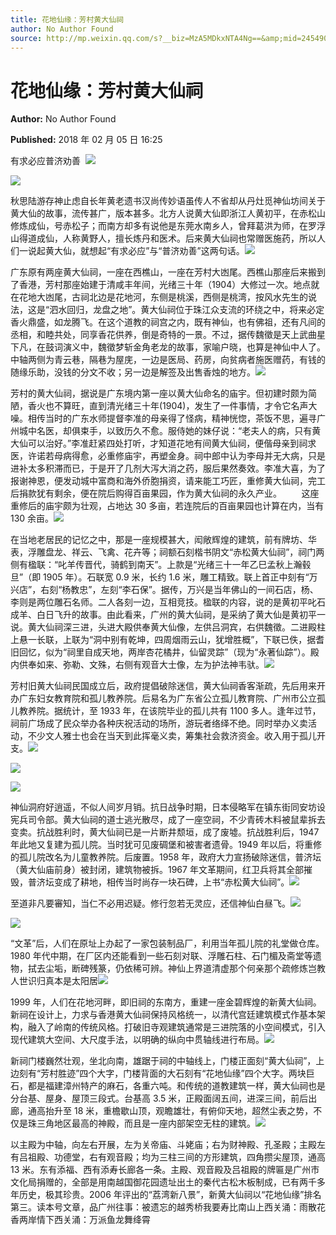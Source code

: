 ```yaml
---
title: 花地仙缘：芳村黄大仙祠
author: No Author Found
source: http://mp.weixin.qq.com/s?__biz=MzA5MDkxNTA4Ng==&amp;mid=2454906856&amp;idx=1&amp;sn=2b4809e97df31ba96108e0797bf9be88&amp;chksm=87a22f89b0d5a69f19db8360cc481e756fd29b9564663804fab605be4e6d3c6a58c6af05df7c#rd
---
```


# 花地仙缘：芳村黄大仙祠

**Author:** No Author Found

**Published:** 2018 年 02 月 05 日 16:25

有求必应普济劝善  ![](https://mmbiz.qpic.cn/mmbiz_jpg/PJWG74pLsMbnHcojA3hLQFOQRsURiavTYKqF6zyz8lRmocUXrIN7hJsl0O7F0JnZUwzgPQIKb8eA1y1zyXHicW5w/640?wx_fmt=jpeg)

![](https://mmbiz.qpic.cn/mmbiz_jpg/PJWG74pLsMbnHcojA3hLQFOQRsURiavTYS8icUpUJkIK0Vbia13MJfib3NibNf6VHy1U8HZDOPAJnB0b2lgYv9Qjlpg/640?wx_fmt=jpeg)

秋思陆游存神止虑自长年黄老遗书汉尚传妙语虽传人不省却从丹灶觅神仙坊间关于黄大仙的故事，流传甚广，版本甚多。北方人说黄大仙即浙江人黄初平，在赤松山修炼成仙，号赤松子；而南方却多有说他是东莞水南乡人，曾拜葛洪为师，在罗浮山得道成仙，人称黄野人，擅长炼丹和医术。后来黄大仙祠也常赠医施药，所以人们一说起黄大仙，就想起“有求必应”与“普济劝善”这两句话。![](https://mmbiz.qpic.cn/mmbiz_jpg/PJWG74pLsMbnHcojA3hLQFOQRsURiavTY6ibxoU7eT34e6CYtichs4yrChnZkFwiaXic796umYXaGSe2Q2nPMYWMUpg/640?wx_fmt=jpeg)

广东原有两座黄大仙祠，一座在西樵山，一座在芳村大凼尾。西樵山那座后来搬到了香港，芳村那座始建于清咸丰年间，光绪三十年（1904）大修过一次。地点就在花地大凼尾，古祠北边是花地河，东侧是桃溪，西侧是桃湾，按风水先生的说法，这是“泗水回归，龙盘之地”。黄大仙祠位于珠江众支流的环绕之中，将来必定香火鼎盛，如龙腾飞。在这个道教的祠宫之内，既有神仙，也有佛祖，还有凡间的丞相，和睦共处，同享香花供养，倒是奇特的一景。不过，据传魏徵是天上武曲星下凡，在鼓词演义中，魏徵梦斩金角老龙的故事，家喻户晓，也算是神仙中人了。中轴两侧为青云巷，隔巷为屋庑，一边是医局、药房，向贫病者施医赠药，有钱的随缘乐助，没钱的分文不收；另一边是解签及出售香烛的地方。![](https://mmbiz.qpic.cn/mmbiz_jpg/PJWG74pLsMbnHcojA3hLQFOQRsURiavTYPwZKOv4fJFsvTic0KwAlbjnov4lRmBGEKPwsPNjr7zTztoAHuC05Jiaw/640?wx_fmt=jpeg)

芳村的黄大仙祠，据说是广东境内第一座以黄大仙命名的庙宇。但初建时颇为简陋，香火也不算旺，直到清光绪三十年(1904)，发生了一件事情，才令它名声大噪。相传当时的广东水师提督李准的母亲得了怪病，精神恍惚，茶饭不思，遍寻广州城中名医，却俱束手，以致历久不愈。服侍她的妹仔说：“老夫人的病，只有黄大仙可以治好。”李准赶紧四处打听，才知道花地有间黄大仙祠，便偕母亲到祠求医，许诺若母病得愈，必重修庙宇，再塑金身。祠中郎中认为李母并无大病，只是进补太多积滞而已，于是开了几剂大泻大消之药，服后果然奏效。李准大喜，为了报谢神恩，便发动城中富商和海外侨胞捐资，请来能工巧匠，重修黄大仙祠，完工后捐款犹有剩余，便在院后购得百亩果园，作为黄大仙祠的永久产业。        这座重修后的庙宇颇为壮观，占地达 30 多亩，若连院后的百亩果园也计算在内，当有 130 余亩。![](https://mmbiz.qpic.cn/mmbiz_jpg/PJWG74pLsMbnHcojA3hLQFOQRsURiavTY67w62pqfibLFic3CzZibth9CETBdkV6pRJgPja7833bUAer9Zicicd3GOGw/640?wx_fmt=jpeg)

在当地老居民的记忆之中，那是一座规模甚大，闳敞辉煌的建筑，前有牌坊、华表，浮雕盘龙、祥云、飞禽、花卉等；祠额石刻楷书阴文“赤松黄大仙祠”，祠门两侧有楹联：“叱羊传晋代，骑鹤到南天”。上款是“光绪三十一年乙巳孟秋上瀚毂旦”（即 1905 年）。石联宽 0.9 米，长约 1.6 米，雕工精致。联上首正中刻有“万兴店”，右刻“杨教忠”，左刻“李石保”。据传，万兴是当年佛山的一间石店，杨、李则是两位雕石名师。二人各刻一边，互相竞技。楹联的内容，说的是黄初平叱石成羊、白日飞升的故事。由此看来，广州的黄大仙祠，是采纳了黄大仙是黄初平一说。黄大仙祠深三进，头进大殿供奉黄大仙像，左供吕洞宾，右供魏徵。二进殿柱上悬一长联，上联为“洞中别有乾坤，四周烟雨云山，犹增胜概”，下联已佚，据耆旧回忆，似为“祠里自成天地，两岸杏花橘井，仙留灵踪”（现为“永著仙踪”）。殿内供奉如来、弥勒、文殊，右侧有观音大士像，左为护法神韦驮。![](https://mmbiz.qpic.cn/mmbiz_jpg/PJWG74pLsMbnHcojA3hLQFOQRsURiavTY0zibVYLJic2OicImDmMZRZt2s5eImgiawyibYibTZQSqLYzN9falggks7TBg/640?wx_fmt=jpeg)

芳村旧黄大仙祠民国成立后，政府提倡破除迷信，黄大仙祠香客渐疏，先后用来开办广东妇女教育院和孤儿教养院。后易名为广东省公立孤儿教育院、广州市公立孤儿教养院。据统计，至 1933 年，在该院毕业的孤儿共有 1100 多人。逢年过节，祠前广场成了民众举办各种庆祝活动的场所，游玩者络绎不绝。同时举办义卖活动，不少文人雅士也会在当天到此挥毫义卖，筹集社会救济资金。收入用于孤儿开支。![](https://mmbiz.qpic.cn/mmbiz_jpg/PJWG74pLsMbnHcojA3hLQFOQRsURiavTYQj1icVdj1VyGDPGDvoIicMnke0qBdHw4YB9GX4AiandD5KHDOgDN2zBxA/640?wx_fmt=jpeg)

![](https://mmbiz.qpic.cn/mmbiz_jpg/PJWG74pLsMbnHcojA3hLQFOQRsURiavTYRXObr1jvo0oezcCvNJN50HK38ZwOjP3cHpsiaH95C6avHYEKjhRQoibQ/640?wx_fmt=jpeg)

![](https://mmbiz.qpic.cn/mmbiz_jpg/PJWG74pLsMbnHcojA3hLQFOQRsURiavTYL10Tqb7JFAOGOnYkSZkTiblVtKq6B4pZQ76931zS7pYlxSibjmicFGxxA/640?wx_fmt=jpeg)

神仙洞府好逍遥，不似人间岁月销。抗日战争时期，日本侵略军在镇东街同安坊设宪兵司令部。黄大仙祠的道士逃光散尽，成了一座空祠，不少青砖木料被鼠辈拆去变卖。抗战胜利时，黄大仙祠已是一片断井颓垣，成了废墟。抗战胜利后，1947 年此地又复建为孤儿院。当时犹可见废碉堡和被害者遗骨。1949 年以后，将重修的孤儿院改名为儿童教养院。后废置。1958 年，政府大力宣扬破除迷信，普济坛（黄大仙庙前身）被封闭，建筑物被拆。1967 年文革期间，红卫兵将其全部摧毁，普济坛变成了耕地，相传当时尚存一块石碑，上书“赤松黄大仙祠”。![](https://mmbiz.qpic.cn/mmbiz_jpg/PJWG74pLsMbnHcojA3hLQFOQRsURiavTYTv5YVPxQicQMOyCn46ibibtY4pKDLCcZCBQ0ibsFKqictvKNfLrYw8jMIVQ/640?wx_fmt=jpeg)

至道非凡要審知，当仁不必用迟疑。修行忽若无灵应，还信神仙白昼飞。![](https://mmbiz.qpic.cn/mmbiz_jpg/PJWG74pLsMbnHcojA3hLQFOQRsURiavTYJFPUvIIiaIxUUnrwzl57LRMlnOmTGuyocYSUR6eabD415ajUrK7nvAg/640?wx_fmt=jpeg)

![](https://mmbiz.qpic.cn/mmbiz_jpg/PJWG74pLsMbnHcojA3hLQFOQRsURiavTY91VRibicJxzCsIs62kOBdvDJNmuBBU5NN2WSygjMfTSjbTyvT3wXlDAA/640?wx_fmt=jpeg)

“文革”后，人们在原址上办起了一家包装制品厂，利用当年孤儿院的礼堂做仓库。1980 年代中期，在厂区内还能看到一些石刻对联、浮雕石柱、石门楣及斋堂等遗物，拭去尘垢，断碑残篆，仍依稀可辨。神仙上界道清虚那个何亲那个疏修炼岂教人世识归真本是太阳居![](https://mmbiz.qpic.cn/mmbiz_jpg/PJWG74pLsMbnHcojA3hLQFOQRsURiavTYZHSpScaicolm0QNDcdiaaaOAfibnDodxs9AmBL8yFgdUbVmzveHAN5krw/640?wx_fmt=jpeg)

1999 年，人们在花地河畔，即旧祠的东南方，重建一座金碧辉煌的新黄大仙祠。新祠在设计上，力求与香港黄大仙祠保持风格统一，以清代宫廷建筑模式作基本架构，融入了岭南的传统风格。打破旧寺观建筑通常是三进院落的小空间模式，引入现代建筑大空间、大尺度手法，以明确的纵向中贯轴线进行布局。![](https://mmbiz.qpic.cn/mmbiz_jpg/PJWG74pLsMbnHcojA3hLQFOQRsURiavTYoiazjJzCGpjicglUpgnm4ibe2jyjtHwsPhsvI3fS8aOFeXX2ILic74LMqQ/640?wx_fmt=jpeg)

新祠门楼巍然壮观，坐北向南，雄踞于祠的中轴线上，门楼正面刻“黄大仙祠”，上边刻有“芳村胜迹”四个大字，门楼背面的大石刻有“花地仙缘”四个大字。两块巨石，都是福建漳州特产的麻石，各重六吨。和传统的道教建筑一样，黄大仙祠也是分台基、屋身、屋顶三段式。台基高 3.5 米，正殿面阔五间，进深三间，前后出廊，通高抬升至 18 米，重檐歇山顶，观瞻雄壮，有俯仰天地，超然尘表之势，不仅是珠三角地区最高的神殿，而且是一座内部架空无柱的建筑。![](https://mmbiz.qpic.cn/mmbiz_jpg/PJWG74pLsMbnHcojA3hLQFOQRsURiavTYM6cvyxZ8pfUKuETN0grUmbsb6cXL2THWnaTBicZiaE2bQCClUrKBowTA/640?wx_fmt=jpeg)

以主殿为中轴，向左右开展，左为关帝庙、斗姥庙；右为财神殿、孔圣殿；主殿左有吕祖殿、功德堂，右有观音殿；均为三柱三间的方形建筑，四角攒尖屋顶，通高 13 米。东有添福、西有添寿长廊各一条。主殿、观音殿及吕祖殿的牌匾是广州市文化局捐赠的，全部是用南越国御花园遗址出土的秦代古松木板制成，已有两千多年历史，极其珍贵。2006 年评出的“荔湾新八景”，新黄大仙祠以“花地仙缘”排名第三。读本号文章，品广州往事：被遗忘的越秀桥我要寿比南山上西关涌：雨散花香两岸情下西关涌：万派鱼龙舞绛霄
